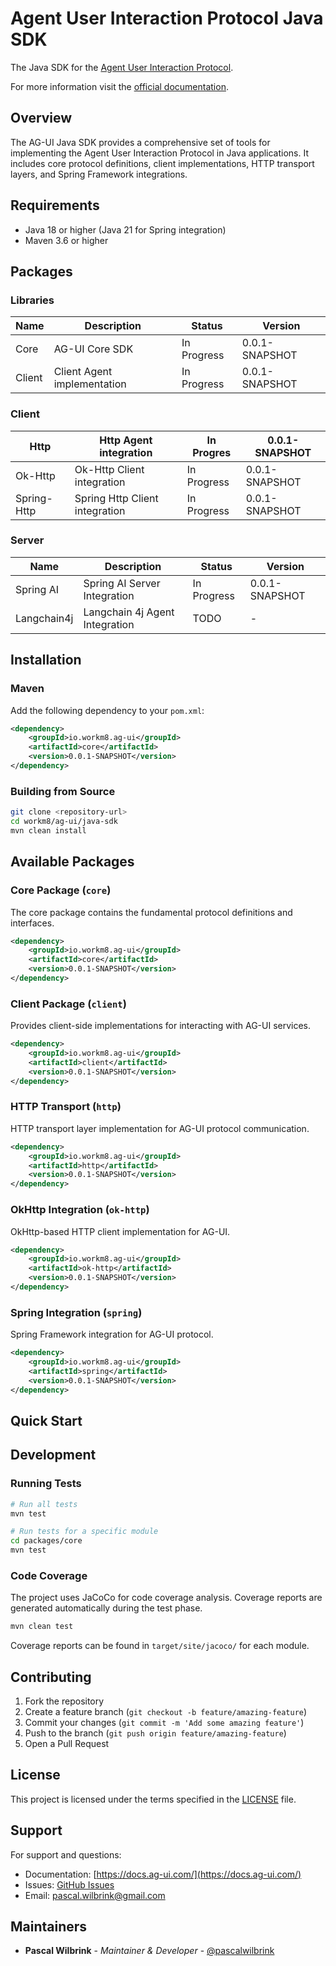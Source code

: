 # Agent User Interaction Protocol Java SDK

The Java SDK for the [Agent User Interaction Protocol](https://ag-ui.com).

For more information visit the [official documentation](https://docs.ag-ui.com/).

## Overview

The AG-UI Java SDK provides a comprehensive set of tools for implementing the Agent User Interaction Protocol in Java applications. It includes core protocol definitions, client implementations, HTTP transport layers, and Spring Framework integrations.

## Requirements

- Java 18 or higher (Java 21 for Spring integration)
- Maven 3.6 or higher

## Packages

### Libraries

|Name|Description|Status|Version|
|---|---|---|---|
|Core|AG-UI Core SDK|In Progress|0.0.1-SNAPSHOT|
|Client|Client Agent implementation|In Progress|0.0.1-SNAPSHOT|

### Client

|Http|Http Agent integration|In Progres|0.0.1-SNAPSHOT|
|---|---|---|---|
|Ok-Http|Ok-Http Client integration|In Progress|0.0.1-SNAPSHOT|
|Spring-Http|Spring Http Client integration|In Progress|0.0.1-SNAPSHOT|

### Server
|Name|Description|Status|Version|
|---|---|---|---|
|Spring AI|Spring AI Server Integration|In Progress|0.0.1-SNAPSHOT|
|Langchain4j|Langchain 4j Agent Integration|TODO|-|


## Installation

### Maven

Add the following dependency to your `pom.xml`:

```xml
<dependency>
    <groupId>io.workm8.ag-ui</groupId>
    <artifactId>core</artifactId>
    <version>0.0.1-SNAPSHOT</version>
</dependency>
```

### Building from Source

```bash
git clone <repository-url>
cd workm8/ag-ui/java-sdk
mvn clean install
```

## Available Packages

### Core Package (`core`)

The core package contains the fundamental protocol definitions and interfaces.

```xml
<dependency>
    <groupId>io.workm8.ag-ui</groupId>
    <artifactId>core</artifactId>
    <version>0.0.1-SNAPSHOT</version>
</dependency>
```

### Client Package (`client`)

Provides client-side implementations for interacting with AG-UI services.

```xml
<dependency>
    <groupId>io.workm8.ag-ui</groupId>
    <artifactId>client</artifactId>
    <version>0.0.1-SNAPSHOT</version>
</dependency>
```

### HTTP Transport (`http`)

HTTP transport layer implementation for AG-UI protocol communication.

```xml
<dependency>
    <groupId>io.workm8.ag-ui</groupId>
    <artifactId>http</artifactId>
    <version>0.0.1-SNAPSHOT</version>
</dependency>
```

### OkHttp Integration (`ok-http`)

OkHttp-based HTTP client implementation for AG-UI.

```xml
<dependency>
    <groupId>io.workm8.ag-ui</groupId>
    <artifactId>ok-http</artifactId>
    <version>0.0.1-SNAPSHOT</version>
</dependency>
```

### Spring Integration (`spring`)

Spring Framework integration for AG-UI protocol.

```xml
<dependency>
    <groupId>io.workm8.ag-ui</groupId>
    <artifactId>spring</artifactId>
    <version>0.0.1-SNAPSHOT</version>
</dependency>
```

## Quick Start



## Development

### Running Tests

```bash
# Run all tests
mvn test

# Run tests for a specific module
cd packages/core
mvn test
```

### Code Coverage

The project uses JaCoCo for code coverage analysis. Coverage reports are generated automatically during the test phase.

```bash
mvn clean test
```

Coverage reports can be found in `target/site/jacoco/` for each module.

## Contributing

1. Fork the repository
2. Create a feature branch (`git checkout -b feature/amazing-feature`)
3. Commit your changes (`git commit -m 'Add some amazing feature'`)
4. Push to the branch (`git push origin feature/amazing-feature`)
5. Open a Pull Request

## License

This project is licensed under the terms specified in the [LICENSE](LICENSE) file.

## Support

For support and questions:

- Documentation: [https://docs.ag-ui.com/](https://docs.ag-ui.com/)
- Issues: [GitHub Issues](https://github.com/your-repo/issues)
- Email: pascal.wilbrink@gmail.com

## Maintainers

- **Pascal Wilbrink** - *Maintainer & Developer* - [@pascalwilbrink](https://github.com/pascalwilbrink)

